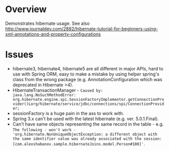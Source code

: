 
# Overview

Demonstrates hibernate usage.
See also http://www.journaldev.com/2882/hibernate-tutorial-for-beginners-using-xml-annotations-and-property-configurations


# Issues

* hibernate3, hibernate4, hibernate5 are all different in major APIs, hard to use with Spring ORM, easy to make a mistake by using helper spring's class from the wrong package (e.g. AnnotationConfiguration which was deprecated in Hibernate >4).
* HibernateTransactionManager - ``Caused by: java.lang.NoSuchMethodError: org.hibernate.engine.spi.SessionFactoryImplementor.getConnectionProvider()Lorg/hibernate/service/jdbc/connections/spi/ConnectionProvider;``
* sessionFactory is a huge pain in the ass to work with.
* Spring 3.x can't be used with the latest hibernate (e.g. ver. 5.0.1.Final).
* Can't have same objects representing the same record in the table - e.g. ``The following - won't work - 'org.hibernate.NonUniqueObjectException: a different object with the same identifier value was already associated with the session: [com.alexshabanov.sample.hibernateJoins.model.Person#100]'``.